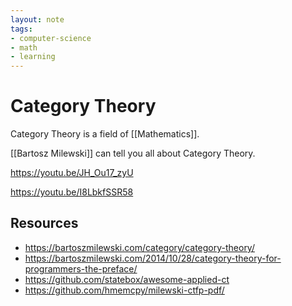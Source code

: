 ```yaml
---
layout: note
tags:
- computer-science
- math
- learning
---
```


# Category Theory

Category Theory is a field of [[Mathematics]].

[[Bartosz Milewski]] can tell you all about Category Theory.

https://youtu.be/JH_Ou17_zyU

https://youtu.be/I8LbkfSSR58

## Resources

- https://bartoszmilewski.com/category/category-theory/
- https://bartoszmilewski.com/2014/10/28/category-theory-for-programmers-the-preface/
- https://github.com/statebox/awesome-applied-ct
- https://github.com/hmemcpy/milewski-ctfp-pdf/
